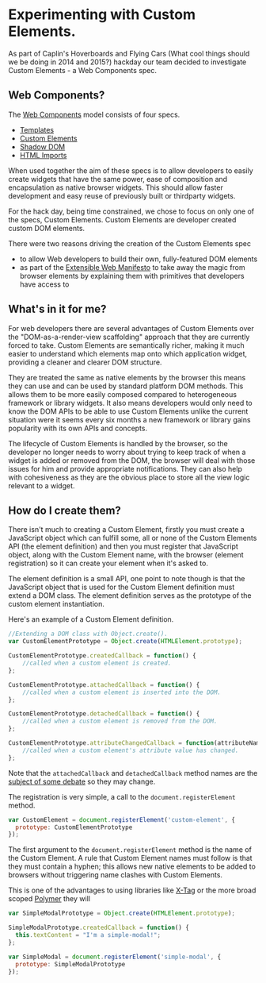 Experimenting with Custom Elements.
===================================

As part of Caplin's Hoverboards and Flying Cars (What cool things should we be doing in 2014 and 2015?) hackday our team decided to investigate Custom Elements - a Web Components spec.

Web Components?
---------------

The [Web Components](http://w3c.github.io/webcomponents/explainer/) model consists of four specs.

* [Templates](https://dvcs.w3.org/hg/webcomponents/raw-file/tip/spec/templates/index.html)
* [Custom Elements](http://w3c.github.io/webcomponents/spec/custom/)
* [Shadow DOM](http://w3c.github.io/webcomponents/spec/shadow/)
* [HTML Imports](http://w3c.github.io/webcomponents/spec/imports/)
 
When used together the aim of these specs is to allow developers to easily create widgets that have the same power, ease of composition and encapsulation as native browser widgets. This should allow faster development and easy reuse of previously built or thirdparty widgets.

For the hack day, being time constrained, we chose to focus on only one of the specs, Custom Elements. Custom Elements are developer created custom DOM elements. 

There were two reasons driving the creation of the Custom Elements spec

* to allow Web developers to build their own, fully-featured DOM elements
* as part of the [Extensible Web Manifesto](http://extensiblewebmanifesto.org/) to take away the magic from browser elements by explaining them with primitives that developers have access to

What's in it for me?
--------------------

For web developers there are several advantages of Custom Elements over the "DOM-as-a-render-view scaffolding" approach that they are currently forced to take.
Custom Elements are semantically richer, making it much easier to understand which elements map onto which application widget, providing a cleaner and clearer DOM structure.

They are treated the same as native elements by the browser this means they can use and can be used by standard platform DOM methods.
This allows them to be more easily composed compared to heterogeneous framework or library widgets.
It also means developers would only need to know the DOM APIs to be able to use Custom Elements unlike the current situation were it seems every six months a new framework or library gains popularity with its own APIs and concepts.

The lifecycle of Custom Elements is handled by the browser, so the developer no longer needs to worry about trying to keep track of when a widget is added or removed from the DOM, the browser will
deal with those issues for him and provide appropriate notifications. They can also help with cohesiveness as they are the obvious place to store all the view logic relevant to a widget.

How do I create them?
---------------------

There isn't much to creating a Custom Element, firstly you must create a JavaScript object which can fulfill some, all or none of the Custom Elements API (the element definition) and then you must register that JavaScript object, along with the Custom Element name, with the browser (element registration) so it can create your element when it's asked to.

The element definition is a small API, one point to note though is that the JavaScript object that is used for the Custom Element definition must extend a DOM class.
The element definition serves as the prototype of the custom element instantiation.

Here's an example of a Custom Element definition.

```javascript
//Extending a DOM class with Object.create().
var CustomElementPrototype = Object.create(HTMLElement.prototype);

CustomElementPrototype.createdCallback = function() {
	//called when a custom element is created.
};

CustomElementPrototype.attachedCallback = function() {
	//called when a custom element is inserted into the DOM.
};

CustomElementPrototype.detachedCallback = function() {
	//called when a custom element is removed from the DOM.
};

CustomElementPrototype.attributeChangedCallback = function(attributeName, oldValue, newValue) {
	//called when a custom element's attribute value has changed.
};
```

Note that the `attachedCallback` and `detachedCallback` method names are the [subject of some debate](https://www.w3.org/Bugs/Public/show_bug.cgi?id=24314) so they may change.

The registration is very simple, a call to the `document.registerElement` method.

```javascript
var CustomElement = document.registerElement('custom-element', {
  prototype: CustomElementPrototype
});
```

The first argument to the `document.registerElement` method is the name of the Custom Element. A rule that Custom Element names must follow is that they must contain a hyphen; this allows new native elements to be added to browsers without triggering name clashes with Custom Elements.

This is one of the advantages to using libraries like [X-Tag](http://www.x-tags.org/index) or the more broad scoped [Polymer](http://www.polymer-project.org/) they will

```javascript
var SimpleModalPrototype = Object.create(HTMLElement.prototype);

SimpleModalPrototype.createdCallback = function() {
  this.textContent = "I'm a simple-modal!";
};

var SimpleModal = document.registerElement('simple-modal', {
  prototype: SimpleModalPrototype
});
```
